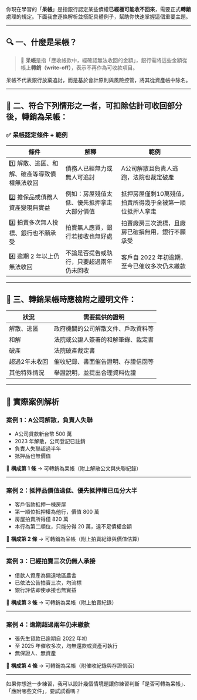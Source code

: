 你現在學習的「**呆帳**」是指銀行認定某些債權**已經極可能收不回來**，需要正式**轉銷**處理的規定。下面我會逐條解析並搭配具體例子，幫助你快速掌握這個重要主題。

---

## 🔍 一、什麼是呆帳？

> 📌 **呆帳**是指「應收帳款中，經確認無法收回的金額」，銀行需將這些金額從帳上**轉銷（write-off）**，表示不再作為可收款項目。

呆帳不代表銀行放棄追討，而是基於會計原則與風險控管，將其從資產帳中除名。

---

## 📘 二、符合下列情形之一者，可**扣除估計可收回部分後**，轉銷為呆帳：

### ✅ 呆帳認定條件 + 範例

| 條件 | 解釋 | 範例 |
|------|------|------|
| 1️⃣ 解散、逃匿、和解、破產等導致債權無法收回 | 債務人已經無力或無人可追討 | A公司解散且負責人逃跑，法院也裁定破產 |
| 2️⃣ 擔保品或債務人資產變現無實益 | 例如：房屋殘值太低、優先抵押拿走大部分價值 | 抵押房屋僅剩10萬殘值，拍賣所得幾乎全被第一順位抵押人拿走 |
| 3️⃣ 拍賣多次無人投標、銀行也不願承受 | 拍賣無人應買，銀行若接收也無好處 | 拍賣廠房三次流標，且廠房已破損無用，銀行不願承受 |
| 4️⃣ 逾期 2 年以上仍無法收回 | 不論是否提告或執行，只要超過兩年仍未回收 | 客戶自 2022 年初逾期，至今已催收多次仍未繳款 |

---

## 🧾 三、轉銷呆帳時應檢附之證明文件：

| 狀況 | 需要提供的證明 |
|------|----------------|
| 解散、逃匿 | 政府機關的公司解散文件、戶政資料等 |
| 和解 | 法院或公證人簽署的和解筆錄、裁定書 |
| 破產 | 法院破產裁定書 |
| 超過2年未收回 | 催收紀錄、書面催告證明、存證信函等 |
| 其他特殊情況 | 舉證說明，並提出合理資料佐證 |

---

## 🎯 實際案例解析

### 案例 1：A公司解散，負責人失聯

- A公司貸款新台幣 500 萬
- 2023 年解散，公司登記已註銷
- 負責人失聯超過半年
- 抵押品也無價值

📌 **構成第 1 條** → 可轉銷為呆帳（附上解散公文與失聯紀錄）

---

### 案例 2：抵押品價值過低、優先抵押權已瓜分大半

- 客戶借款抵押一棟房屋
- 第一順位抵押權為他行，價值 800 萬
- 房屋拍賣所得僅 820 萬
- 本行為第二順位，只能分得 20 萬，遠不足債權金額

📌 **構成第 2 條** → 可轉銷為呆帳（附上拍賣紀錄與價值估算）

---

### 案例 3：已經拍賣三次仍無人承接

- 借款人資產為偏遠地區農舍
- 已依法公告拍賣三次，均流標
- 銀行評估即使承接也無實益

📌 **構成第 3 條** → 可轉銷為呆帳（附上拍賣紀錄）

---

### 案例 4：逾期超過兩年仍未繳款

- 張先生貸款已逾期自 2022 年初
- 至 2025 年催收多次，均無還款或資產可執行
- 無保證人、無資產

📌 **構成第 4 條** → 可轉銷為呆帳（附催收紀錄與存證信函）

---

如果你想進一步練習，我可以設計幾個情境題讓你練習判斷「是否可轉為呆帳」、「應附哪些文件」，要試試看嗎？